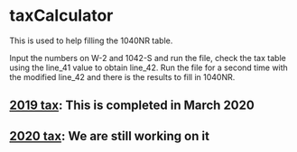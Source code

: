 # taxCalculator
This is used to help filling the 1040NR table.

Input the numbers on W-2 and 1042-S and run the file, check the tax table using the line_41 value to obtain line_42.
Run the file for a second time with the modified line_42 and there is the results to fill in 1040NR.

## [2019 tax](2019/README.md): This is completed in March 2020

## [2020 tax](2020/README.md): We are still working on it
